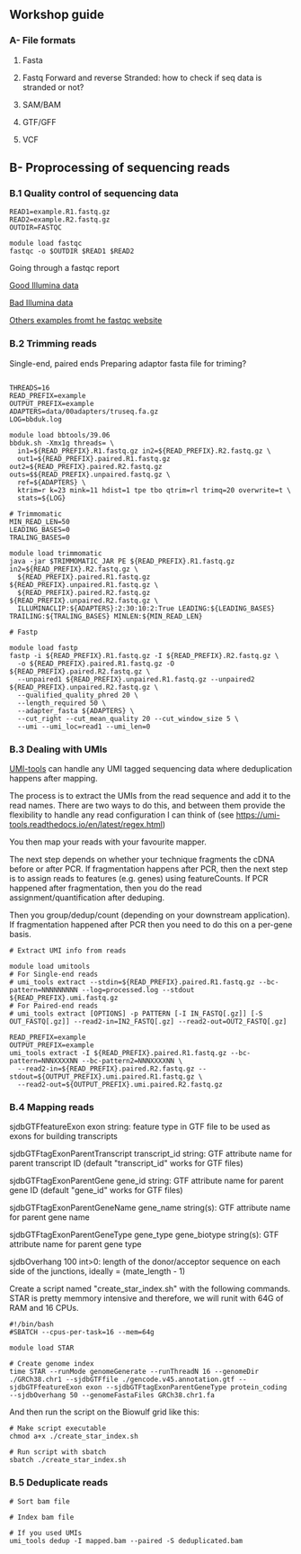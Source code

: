 ## Workshop guide

### A- File formats

1. Fasta
2. Fastq
  Forward and reverse
  Stranded: how to check if seq data is stranded or not?
  
4. SAM/BAM
5. GTF/GFF
6. VCF

## B- Proprocessing of sequencing reads
### B.1 Quality control of sequencing data 
```
READ1=example.R1.fastq.gz
READ2=example.R2.fastq.gz
OUTDIR=FASTQC

module load fastqc
fastqc -o $OUTDIR $READ1 $READ2
```

Going through a fastqc report

[Good Illumina data](https://www.bioinformatics.babraham.ac.uk/projects/fastqc/good_sequence_short_fastqc.html)

[Bad Illumina data](https://www.bioinformatics.babraham.ac.uk/projects/fastqc/bad_sequence_fastqc.html)

[Others examples fromt he fastqc website](https://www.bioinformatics.babraham.ac.uk/projects/fastqc/)

### B.2 Trimming reads

Single-end, paired ends
Preparing adaptor fasta file for triming?
```

THREADS=16
READ_PREFIX=example
OUTPUT_PREFIX=example
ADAPTERS=data/00adapters/truseq.fa.gz
LOG=bbduk.log

module load bbtools/39.06
bbduk.sh -Xmx1g threads= \
  in1=${READ_PREFIX}.R1.fastq.gz in2=${READ_PREFIX}.R2.fastq.gz \
  out1=${READ_PREFIX}.paired.R1.fastq.gz out2=${READ_PREFIX}.paired.R2.fastq.gz outs=$${READ_PREFIX}.unpaired.fastq.gz \
  ref=${ADAPTERS} \
  ktrim=r k=23 mink=11 hdist=1 tpe tbo qtrim=rl trimq=20 overwrite=t \
  stats=${LOG}

# Trimmomatic
MIN_READ_LEN=50
LEADING_BASES=0
TRALING_BASES=0

module load trimmomatic
java -jar $TRIMMOMATIC_JAR PE ${READ_PREFIX}.R1.fastq.gz in2=${READ_PREFIX}.R2.fastq.gz \
  ${READ_PREFIX}.paired.R1.fastq.gz ${READ_PREFIX}.unpaired.R1.fastq.gz \
  ${READ_PREFIX}.paired.R2.fastq.gz ${READ_PREFIX}.unpaired.R2.fastq.gz \
  ILLUMINACLIP:${ADAPTERS}:2:30:10:2:True LEADING:${LEADING_BASES} TRAILING:${TRALING_BASES} MINLEN:${MIN_READ_LEN}

# Fastp

module load fastp
fastp -i ${READ_PREFIX}.R1.fastq.gz -I ${READ_PREFIX}.R2.fastq.gz \
  -o ${READ_PREFIX}.paired.R1.fastq.gz -O ${READ_PREFIX}.paired.R2.fastq.gz \
  --unpaired1 ${READ_PREFIX}.unpaired.R1.fastq.gz --unpaired2 ${READ_PREFIX}.unpaired.R2.fastq.gz \
  --qualified_quality_phred 20 \
  --length_required 50 \
  --adapter_fasta ${ADAPTERS} \
  --cut_right --cut_mean_quality 20 --cut_window_size 5 \
  --umi --umi_loc=read1 --umi_len=0
```

### B.3 Dealing with UMIs


[UMI-tools](https://umi-tools.readthedocs.io/en/latest/index.html) can handle any UMI tagged sequencing data where deduplication happens after mapping.

The process is to extract the UMIs from the read sequence and add it to the read names. There are two ways to do this, and between them provide the flexibility to handle any read configuration I can think of (see https://umi-tools.readthedocs.io/en/latest/regex.html)

You then map your reads with your favourite mapper.

The next step depends on whether your technique fragments the cDNA before or after PCR. If fragmentation happens after PCR, then the next step is to assign reads to features (e.g. genes) using featureCounts. If PCR happened after fragmentation, then you do the read assignment/quantification after deduping.

Then you group/dedup/count (depending on your downstream application). If fragmentation happened after PCR then you need to do this on a per-gene basis.

```
# Extract UMI info from reads

module load umitools
# For Single-end reads
# umi_tools extract --stdin=${READ_PREFIX}.paired.R1.fastq.gz --bc-pattern=NNNNNNNNN --log=processed.log --stdout ${READ_PREFIX}.umi.fastq.gz 
# For Paired-end reads
# umi_tools extract [OPTIONS] -p PATTERN [-I IN_FASTQ[.gz]] [-S OUT_FASTQ[.gz]] --read2-in=IN2_FASTQ[.gz] --read2-out=OUT2_FASTQ[.gz]

READ_PREFIX=example
OUTPUT_PREFIX=example
umi_tools extract -I ${READ_PREFIX}.paired.R1.fastq.gz --bc-pattern=NNNXXXXNN --bc-pattern2=NNNXXXXNN \ 
  --read2-in=${READ_PREFIX}.paired.R2.fastq.gz --stdout=${OUTPUT_PREFIX}.umi.paired.R1.fastq.gz \
  --read2-out=${OUTPUT_PREFIX}.umi.paired.R2.fastq.gz
```

### B.4 Mapping reads 
sjdbGTFfeatureExon                      exon
    string: feature type in GTF file to be used as exons for building transcripts

sjdbGTFtagExonParentTranscript          transcript_id
    string: GTF attribute name for parent transcript ID (default "transcript_id" works for GTF files)

sjdbGTFtagExonParentGene                gene_id
    string: GTF attribute name for parent gene ID (default "gene_id" works for GTF files)

sjdbGTFtagExonParentGeneName            gene_name
    string(s): GTF attribute name for parent gene name

sjdbGTFtagExonParentGeneType            gene_type gene_biotype
    string(s): GTF attribute name for parent gene type

sjdbOverhang                            100
    int>0: length of the donor/acceptor sequence on each side of the junctions, ideally = (mate_length - 1)



Create a script named "create_star_index.sh" with the following commands. STAR is pretty memmory intensive and therefore, we will runit with 64G of RAM and 16 CPUs.
```
#!/bin/bash
#SBATCH --cpus-per-task=16 --mem=64g

module load STAR

# Create genome index
time STAR --runMode genomeGenerate --runThreadN 16 --genomeDir ./GRCh38.chr1 --sjdbGTFfile ./gencode.v45.annotation.gtf --sjdbGTFfeatureExon exon --sjdbGTFtagExonParentGeneType protein_coding --sjdbOverhang 50 --genomeFastaFiles GRCh38.chr1.fa
```
And then run the script on the Biowulf grid like this:
```
# Make script executable
chmod a+x ./create_star_index.sh

# Run script with sbatch
sbatch ./create_star_index.sh
```
### B.5 Deduplicate reads
```
# Sort bam file

# Index bam file

# If you used UMIs
umi_tools dedup -I mapped.bam --paired -S deduplicated.bam

```
